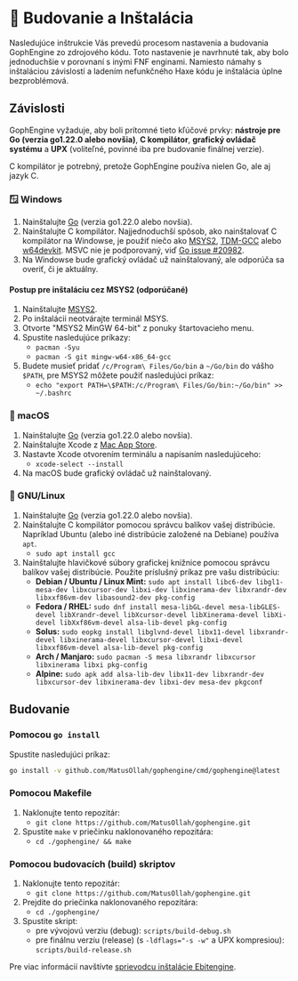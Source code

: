 # 🔨 Budovanie a Inštalácia

Nasledujúce inštrukcie Vás prevedú procesom nastavenia a budovania GophEngine zo zdrojového kódu. Toto nastavenie je navrhnuté tak, aby bolo jednoduchšie v porovnaní s inými FNF enginami.
Namiesto námahy s inštaláciou závislostí a ladením nefunkčného Haxe kódu je inštalácia úplne bezproblémová.

## Závislosti

GophEngine vyžaduje, aby boli prítomné tieto kľúčové prvky: **nástroje pre Go (verzia go1.22.0 alebo novšia)**, **C kompilátor**, **grafický ovládač systému** a **UPX** (voliteľné, povinné iba pre budovanie finálnej verzie).

C kompilátor je potrebný, pretože GophEngine používa nielen Go, ale aj jazyk C.

### 🪟 Windows

1. Nainštalujte [Go](https://go.dev) (verzia go1.22.0 alebo novšia).
2. Nainštalujte C kompilátor. Najjednoduchší spôsob, ako nainštalovať C kompilátor na Windowse, je použiť niečo ako [MSYS2](https://www.msys2.org/), [TDM-GCC](https://jmeubank.github.io/tdm-gcc/download/) alebo [w64devkit](https://github.com/skeeto/w64devkit). MSVC nie je podporovaný, viď [Go issue #20982](https://github.com/golang/go/issues/20982).
3. Na Windowse bude grafický ovládač už nainštalovaný, ale odporúča sa overiť, či je aktuálny.

#### Postup pre inštaláciu cez MSYS2 (odporúčané)

1. Nainštalujte [MSYS2](https://www.msys2.org/).
2. Po inštalácii neotvárajte terminál MSYS.
3. Otvorte "MSYS2 MinGW 64-bit" z ponuky štartovacieho menu.
4. Spustite nasledujúce príkazy:
    * `pacman -Syu`
    * `pacman -S git mingw-w64-x86_64-gcc`
5. Budete musieť pridať `/c/Program\ Files/Go/bin` a `~/Go/bin` do vášho `$PATH`, pre MSYS2 môžete použiť nasledujúci príkaz:
    * `echo "export PATH=\$PATH:/c/Program\ Files/Go/bin:~/Go/bin" >> ~/.bashrc`

### 🍎 macOS

1. Nainštalujte [Go](https://go.dev) (verzia go1.22.0 alebo novšia).
2. Nainštalujte Xcode z [Mac App Store](https://apps.apple.com/us/app/xcode/id497799835?mt=12).
3. Nastavte Xcode otvorením terminálu a napísaním nasledujúceho:
    * `xcode-select --install`
4. Na macOS bude grafický ovládač už nainštalovaný.

### 🐧 GNU/Linux

1. Nainštalujte [Go](https://go.dev) (verzia go1.22.0 alebo novšia).
2. Nainštalujte C kompilátor pomocou správcu balíkov vašej distribúcie. Napríklad Ubuntu (alebo iné distribúcie založené na Debiane) používa `apt`.
    * `sudo apt install gcc`
3. Nainštalujte hlavičkové súbory grafickej knižnice pomocou správcu balíkov vašej distribúcie. Použite príslušný príkaz pre vašu distribúciu:
    * **Debian / Ubuntu / Linux Mint:** `sudo apt install libc6-dev libgl1-mesa-dev libxcursor-dev libxi-dev libxinerama-dev libxrandr-dev libxxf86vm-dev libasound2-dev pkg-config`
    * **Fedora / RHEL:** `sudo dnf install mesa-libGL-devel mesa-libGLES-devel libXrandr-devel libXcursor-devel libXinerama-devel libXi-devel libXxf86vm-devel alsa-lib-devel pkg-config`
    * **Solus:** `sudo eopkg install libglvnd-devel libx11-devel libxrandr-devel libxinerama-devel libxcursor-devel libxi-devel libxxf86vm-devel alsa-lib-devel pkg-config`
    * **Arch / Manjaro:** `sudo pacman -S mesa libxrandr libxcursor libxinerama libxi pkg-config`
    * **Alpine:** `sudo apk add alsa-lib-dev libx11-dev libxrandr-dev libxcursor-dev libxinerama-dev libxi-dev mesa-dev pkgconf`

## Budovanie

### Pomocou `go install`

Spustite nasledujúci príkaz:

```sh
go install -v github.com/MatusOllah/gophengine/cmd/gophengine@latest
```

### Pomocou Makefile

1. Naklonujte tento repozitár:
    * `git clone https://github.com/MatusOllah/gophengine.git`
2. Spustite `make` v priečinku naklonovaného repozitára:
    * `cd ./gophengine/ && make`

### Pomocou budovacích (build) skriptov

1. Naklonujte tento repozitár:
    * `git clone https://github.com/MatusOllah/gophengine.git`
2. Prejdite do priečinka naklonovaného repozitára:
    * `cd ./gophengine/`
3. Spustite skript:
    * pre vývojovú verziu (debug): `scripts/build-debug.sh`
    * pre finálnu verziu (release) (s `-ldflags="-s -w"` a UPX kompresiou): `scripts/build-release.sh`

Pre viac informácií navštívte [sprievodcu inštalácie Ebitengine](https://ebitengine.org/en/documents/install.html).
